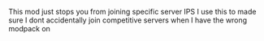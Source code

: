 This mod just stops you from joining specific server IPS
I use this to made sure I dont accidentally join competitive servers when I have the wrong modpack on
